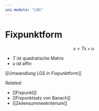 ```yaml
---
uni-module: "LNS"
---
```


# Fixpunktform

$$x=Tx+u$$

- $T$ ist quadratische Matrix
- $u$ ist affin

[[Umwandlung LGS in Fixpunktform]]

_Related:_

- [[Fixpunkt]]
- [[Fixpunktsatz von Banach]]
- [[Zeilensummenkriterium]]

